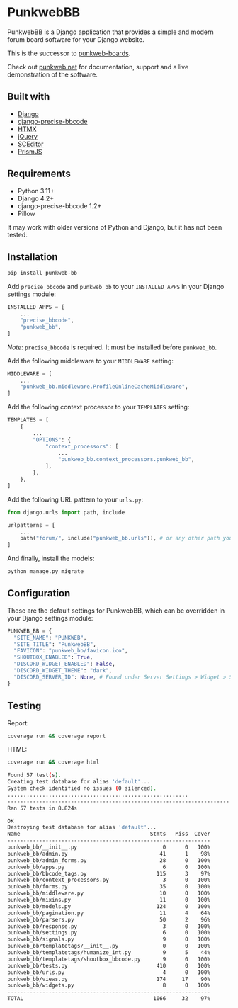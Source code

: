 # PunkwebBB

PunkwebBB is a Django application that provides a simple and modern forum board software for your Django website.

This is the successor to [punkweb-boards](https://github.com/Punkweb/punkweb-boards).

Check out [punkweb.net](https://punkweb.net/board/) for documentation, support and a live demonstration of the software.

## Built with

- [Django](https://www.djangoproject.com/)
- [django-precise-bbcode](https://github.com/ellmetha/django-precise-bbcode)
- [HTMX](https://htmx.org/)
- [jQuery](https://jquery.com/)
- [SCEditor](https://www.sceditor.com/)
- [PrismJS](https://prismjs.com/)

## Requirements

- Python 3.11+
- Django 4.2+
- django-precise-bbcode 1.2+
- Pillow

It may work with older versions of Python and Django, but it has not been tested.

## Installation

```bash
pip install punkweb-bb
```

Add `precise_bbcode` and `punkweb_bb` to your `INSTALLED_APPS` in your Django settings module:

```python
INSTALLED_APPS = [
    ...
    "precise_bbcode",
    "punkweb_bb",
]
```

_Note_: `precise_bbcode` is required. It must be installed before `punkweb_bb`.

Add the following middleware to your `MIDDLEWARE` setting:

```python
MIDDLEWARE = [
    ...
    "punkweb_bb.middleware.ProfileOnlineCacheMiddleware",
]
```

Add the following context processor to your `TEMPLATES` setting:

```python
TEMPLATES = [
    {
        ...
        "OPTIONS": {
            "context_processors": [
                ...
                "punkweb_bb.context_processors.punkweb_bb",
            ],
        },
    },
]
```

Add the following URL pattern to your `urls.py`:

```python
from django.urls import path, include

urlpatterns = [
    ...
    path("forum/", include("punkweb_bb.urls")), # or any other path you want
]
```

And finally, install the models:

```bash
python manage.py migrate
```

## Configuration

These are the default settings for PunkwebBB, which can be overridden in your Django settings module:

```python
PUNKWEB_BB = {
  "SITE_NAME": "PUNKWEB",
  "SITE_TITLE": "PunkwebBB",
  "FAVICON": "punkweb_bb/favicon.ico",
  "SHOUTBOX_ENABLED": True,
  "DISCORD_WIDGET_ENABLED": False,
  "DISCORD_WIDGET_THEME": "dark",
  "DISCORD_SERVER_ID": None, # Found under Server Settings > Widget > Server ID
}
```

## Testing

Report:

```bash
coverage run && coverage report
```

HTML:

```bash
coverage run && coverage html
```

```bash
Found 57 test(s).
Creating test database for alias 'default'...
System check identified no issues (0 silenced).
.........................................................
----------------------------------------------------------------------
Ran 57 tests in 8.824s

OK
Destroying test database for alias 'default'...
Name                                         Stmts   Miss  Cover
----------------------------------------------------------------
punkweb_bb/__init__.py                           0      0   100%
punkweb_bb/admin.py                             41      1    98%
punkweb_bb/admin_forms.py                       28      0   100%
punkweb_bb/apps.py                               6      0   100%
punkweb_bb/bbcode_tags.py                      115      3    97%
punkweb_bb/context_processors.py                 3      0   100%
punkweb_bb/forms.py                             35      0   100%
punkweb_bb/middleware.py                        10      0   100%
punkweb_bb/mixins.py                            11      0   100%
punkweb_bb/models.py                           124      0   100%
punkweb_bb/pagination.py                        11      4    64%
punkweb_bb/parsers.py                           50      2    96%
punkweb_bb/response.py                           3      0   100%
punkweb_bb/settings.py                           6      0   100%
punkweb_bb/signals.py                            9      0   100%
punkweb_bb/templatetags/__init__.py              0      0   100%
punkweb_bb/templatetags/humanize_int.py          9      5    44%
punkweb_bb/templatetags/shoutbox_bbcode.py       9      0   100%
punkweb_bb/tests.py                            410      0   100%
punkweb_bb/urls.py                               4      0   100%
punkweb_bb/views.py                            174     17    90%
punkweb_bb/widgets.py                            8      0   100%
----------------------------------------------------------------
TOTAL                                         1066     32    97%
```
